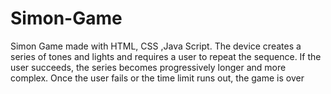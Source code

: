 # Simon-Game
Simon Game made with HTML, CSS ,Java Script.
The device creates a series of tones and lights and requires a user to repeat the sequence. 
If the user succeeds, the series becomes progressively longer and more complex. 
Once the user fails or the time limit runs out, the game is over
